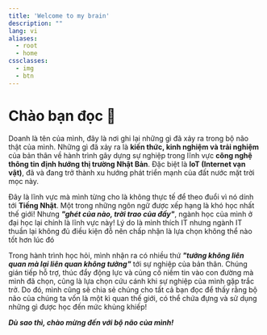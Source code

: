 ```yaml
---
title: 'Welcome to my brain'
description: ""
lang: vi
aliases:
  - root
  - home
cssclasses:
  - img
  - btn
---
```


# Chào bạn đọc 👋

Doanh là tên của mình, đây là nơi ghi lại những gì đã xảy ra trong bộ não thật của mình. Những gì đã xảy ra là **kiến thức, kinh nghiệm và trải nghiệm** của bản thân về hành trình gây dựng sự nghiệp trong lĩnh vực **công nghệ thông tin định hướng thị trường Nhật Bản**. Đặc biệt là **IoT (Internet vạn vật)**, đã và đang trở thành xu hướng phát triển mạnh của đất nước mặt trời mọc này.

Đây là lĩnh vực mà mình từng cho là không thực tế để theo đuổi vì nó dính tới **Tiếng Nhật**. Một trong những ngôn ngữ được xếp hạng là khó học nhất thế giới! Nhưng ***"ghét của nào, trời trao của đấy"***, ngành học của mình ở đại học lại chính là lĩnh vực này! Lý do là mình thích IT nhưng ngành IT thuần lại không đủ điều kiện đỗ nên chấp nhận là lựa chọn không thể nào tốt hơn lúc đó

Trong hành trình học hỏi, mình nhận ra có nhiều thứ ***"tưởng không liên quan mà lại liên quan không tưởng"*** tới sự nghiệp của bản thân. Chúng gián tiếp hỗ trợ, thúc đẩy động lực và củng cố niềm tin vào con đường mà mình đã chọn, cũng là lựa chọn cứu cánh khi sự nghiệp của mình gặp trắc trở. Do đó, mình cũng sẽ chia sẻ chúng cho tất cả bạn đọc để thấy rằng bộ não của chúng ta vốn là một kì quan thế giới, có thể chứa đựng và sử dụng những gì được học đến mức khủng khiếp!

***Dù sao thì, chào mừng đến với bộ não của mình!***
